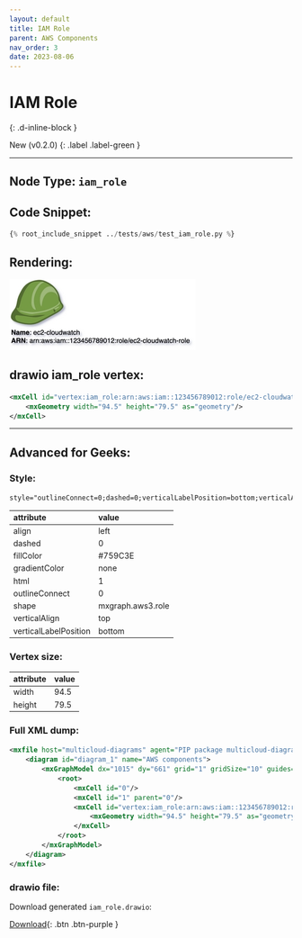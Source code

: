 ```yaml
---
layout: default
title: IAM Role
parent: AWS Components
nav_order: 3
date: 2023-08-06
---
```


# IAM Role
{: .d-inline-block }

New (v0.2.0)
{: .label .label-green }


---

## Node Type: ``iam_role``

## Code Snippet:

```python
{% root_include_snippet ../tests/aws/test_iam_role.py %}
```

## Rendering:

![lambda](output/jpg/iam_role.jpg)

## drawio iam_role vertex:

```xml
<mxCell id="vertex:iam_role:arn:aws:iam::123456789012:role/ec2-cloudwatch-role" parent="1" vertex="1">
    <mxGeometry width="94.5" height="79.5" as="geometry"/>
</mxCell>
```
---

## Advanced for Geeks:

### Style:
```html
style="outlineConnect=0;dashed=0;verticalLabelPosition=bottom;verticalAlign=top;align=left;html=1;shape=mxgraph.aws3.role;fillColor=#759C3E;gradientColor=none;"
```

| attribute | value |
|:----------|:------|
|align| left |
|dashed| 0 |
|fillColor| #759C3E |
|gradientColor| none |
|html| 1 |
|outlineConnect| 0 |
|shape| mxgraph.aws3.role |
|verticalAlign| top |
|verticalLabelPosition| bottom |

### Vertex size:

| attribute | value |
|:---------|:-----------|
| width    | 94.5  |
| height   |79.5|

### Full XML dump:
```xml
<mxfile host="multicloud-diagrams" agent="PIP package multicloud-diagrams. Generate resources in draw.io compatible format for Cloud infrastructure. Copyrights @ Roman Tsypuk 2023. MIT license." type="MultiCloud">
    <diagram id="diagram_1" name="AWS components">
        <mxGraphModel dx="1015" dy="661" grid="1" gridSize="10" guides="1" tooltips="1" connect="1" arrows="1" fold="1" page="1" pageScale="1" pageWidth="850" pageHeight="1100" math="0" shadow="1">
            <root>
                <mxCell id="0"/>
                <mxCell id="1" parent="0"/>
                <mxCell id="vertex:iam_role:arn:aws:iam::123456789012:role/ec2-cloudwatch-role" value="&lt;b&gt;Name&lt;/b&gt;: ec2-cloudwatch&lt;BR&gt;&lt;b&gt;ARN&lt;/b&gt;: arn:aws:iam::123456789012:role/ec2-cloudwatch-role" style="outlineConnect=0;dashed=0;verticalLabelPosition=bottom;verticalAlign=top;align=left;html=1;shape=mxgraph.aws3.role;fillColor=#759C3E;gradientColor=none;" parent="1" vertex="1">
                    <mxGeometry width="94.5" height="79.5" as="geometry"/>
                </mxCell>
            </root>
        </mxGraphModel>
    </diagram>
</mxfile>
```

### drawio file:

Download generated ``iam_role.drawio``:

[Download](output/drawio/iam_role.drawio){: .btn .btn-purple }